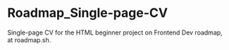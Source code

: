 # Roadmap_Single-page-CV
Single-page CV for the HTML beginner project on Frontend Dev roadmap, at roadmap.sh.
